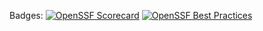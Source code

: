 Badges:
[![OpenSSF Scorecard](https://api.scorecard.dev/projects/github.com/ljelg7578/COP1500_Final/badge)](https://scorecard.dev/viewer/?uri=github.com/ljelg7578/COP1500_Final)
[![OpenSSF Best Practices](https://bestpractices.coreinfrastructure.org/projects/10340/badge)](https://bestpractices.coreinfrastructure.org/projects/10340)

